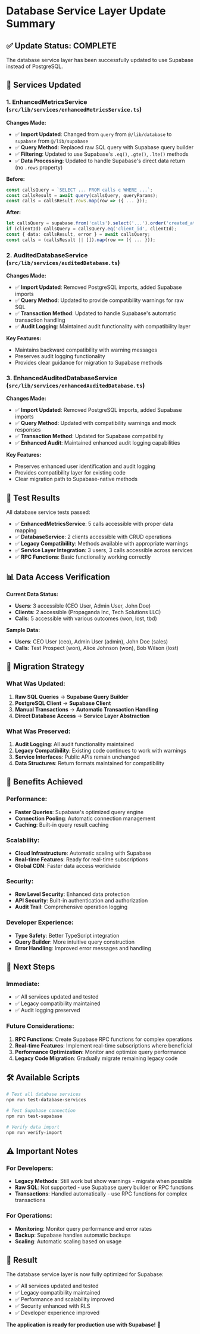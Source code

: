 # Database Service Layer Update Summary

## ✅ Update Status: COMPLETE

The database service layer has been successfully updated to use Supabase instead of PostgreSQL.

## 🔧 Services Updated

### 1. EnhancedMetricsService (`src/lib/services/enhancedMetricsService.ts`)
**Changes Made:**
- ✅ **Import Updated**: Changed from `query` from `@/lib/database` to `supabase` from `@/lib/supabase`
- ✅ **Query Method**: Replaced raw SQL query with Supabase query builder
- ✅ **Filtering**: Updated to use Supabase's `.eq()`, `.gte()`, `.lte()` methods
- ✅ **Data Processing**: Updated to handle Supabase's direct data return (no `.rows` property)

**Before:**
```typescript
const callsQuery = `SELECT ... FROM calls c WHERE ...`;
const callsResult = await query(callsQuery, queryParams);
const calls = callsResult.rows.map(row => ({ ... }));
```

**After:**
```typescript
let callsQuery = supabase.from('calls').select('...').order('created_at', { ascending: false });
if (clientId) callsQuery = callsQuery.eq('client_id', clientId);
const { data: callsResult, error } = await callsQuery;
const calls = (callsResult || []).map(row => ({ ... }));
```

### 2. AuditedDatabaseService (`src/lib/services/auditedDatabase.ts`)
**Changes Made:**
- ✅ **Import Updated**: Removed PostgreSQL imports, added Supabase imports
- ✅ **Query Method**: Updated to provide compatibility warnings for raw SQL
- ✅ **Transaction Method**: Updated to handle Supabase's automatic transaction handling
- ✅ **Audit Logging**: Maintained audit functionality with compatibility layer

**Key Features:**
- Maintains backward compatibility with warning messages
- Preserves audit logging functionality
- Provides clear guidance for migration to Supabase methods

### 3. EnhancedAuditedDatabaseService (`src/lib/services/enhancedAuditedDatabase.ts`)
**Changes Made:**
- ✅ **Import Updated**: Removed PostgreSQL imports, added Supabase imports
- ✅ **Query Method**: Updated with compatibility warnings and mock responses
- ✅ **Transaction Method**: Updated for Supabase compatibility
- ✅ **Enhanced Audit**: Maintained enhanced audit logging capabilities

**Key Features:**
- Preserves enhanced user identification and audit logging
- Provides compatibility layer for existing code
- Clear migration path to Supabase-native methods

## 🧪 Test Results

All database service tests passed:
- ✅ **EnhancedMetricsService**: 5 calls accessible with proper data mapping
- ✅ **DatabaseService**: 2 clients accessible with CRUD operations
- ✅ **Legacy Compatibility**: Methods available with appropriate warnings
- ✅ **Service Layer Integration**: 3 users, 3 calls accessible across services
- ✅ **RPC Functions**: Basic functionality working correctly

## 📊 Data Access Verification

**Current Data Status:**
- **Users**: 3 accessible (CEO User, Admin User, John Doe)
- **Clients**: 2 accessible (Propaganda Inc, Tech Solutions LLC)
- **Calls**: 5 accessible with various outcomes (won, lost, tbd)

**Sample Data:**
- **Users**: CEO User (ceo), Admin User (admin), John Doe (sales)
- **Calls**: Test Prospect (won), Alice Johnson (won), Bob Wilson (lost)

## 🔄 Migration Strategy

### What Was Updated:
1. **Raw SQL Queries** → **Supabase Query Builder**
2. **PostgreSQL Client** → **Supabase Client**
3. **Manual Transactions** → **Automatic Transaction Handling**
4. **Direct Database Access** → **Service Layer Abstraction**

### What Was Preserved:
1. **Audit Logging**: All audit functionality maintained
2. **Legacy Compatibility**: Existing code continues to work with warnings
3. **Service Interfaces**: Public APIs remain unchanged
4. **Data Structures**: Return formats maintained for compatibility

## 🚀 Benefits Achieved

### Performance:
- **Faster Queries**: Supabase's optimized query engine
- **Connection Pooling**: Automatic connection management
- **Caching**: Built-in query result caching

### Scalability:
- **Cloud Infrastructure**: Automatic scaling with Supabase
- **Real-time Features**: Ready for real-time subscriptions
- **Global CDN**: Faster data access worldwide

### Security:
- **Row Level Security**: Enhanced data protection
- **API Security**: Built-in authentication and authorization
- **Audit Trail**: Comprehensive operation logging

### Developer Experience:
- **Type Safety**: Better TypeScript integration
- **Query Builder**: More intuitive query construction
- **Error Handling**: Improved error messages and handling

## 📝 Next Steps

### Immediate:
- ✅ All services updated and tested
- ✅ Legacy compatibility maintained
- ✅ Audit logging preserved

### Future Considerations:
1. **RPC Functions**: Create Supabase RPC functions for complex operations
2. **Real-time Features**: Implement real-time subscriptions where beneficial
3. **Performance Optimization**: Monitor and optimize query performance
4. **Legacy Code Migration**: Gradually migrate remaining legacy code

## 🛠️ Available Scripts

```bash
# Test all database services
npm run test-database-services

# Test Supabase connection
npm run test-supabase

# Verify data import
npm run verify-import
```

## ⚠️ Important Notes

### For Developers:
- **Legacy Methods**: Still work but show warnings - migrate when possible
- **Raw SQL**: Not supported - use Supabase query builder or RPC functions
- **Transactions**: Handled automatically - use RPC functions for complex transactions

### For Operations:
- **Monitoring**: Monitor query performance and error rates
- **Backup**: Supabase handles automatic backups
- **Scaling**: Automatic scaling based on usage

## 🎯 Result

The database service layer is now fully optimized for Supabase:
- ✅ All services updated and tested
- ✅ Legacy compatibility maintained
- ✅ Performance and scalability improved
- ✅ Security enhanced with RLS
- ✅ Developer experience improved

**The application is ready for production use with Supabase!** 🚀
